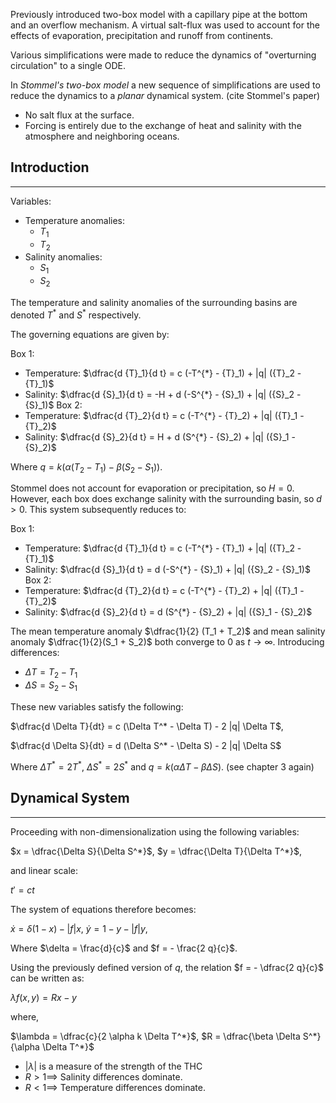 Previously introduced two-box model with a capillary pipe at the bottom and an overflow mechanism. A virtual salt-flux was used to account for the effects of evaporation, precipitation and runoff from continents.

Various simplifications were made to reduce the dynamics of "overturning circulation" to a single ODE.

In *Stommel's two-box model* a new sequence of simplifications are used to reduce the dynamics to a *planar* dynamical system. (cite Stommel's paper)
- No salt flux at the surface.
- Forcing is entirely due to the exchange of heat and salinity with the atmosphere and neighboring oceans.
## Introduction
---
Variables:
- Temperature anomalies: 
	- $T_1$
	- $T_2$
- Salinity anomalies:
	- $S_1$
	- $S_2$

The temperature and salinity anomalies of the surrounding basins are denoted $T^*$ and $S^*$ respectively.

The governing equations are given by:

Box 1:
- Temperature: $\dfrac{d {T}_1}{d t} = c (-T^{*} - {T}_1) + |q| ({T}_2 - {T}_1)$
- Salinity: $\dfrac{d {S}_1}{d t} = -H + d (-S^{*} - {S}_1) + |q| ({S}_2 - {S}_1)$
Box 2:
- Temperature: $\dfrac{d {T}_2}{d t} = c (-T^{*} - {T}_2) + |q| ({T}_1 - {T}_2)$
- Salinity: $\dfrac{d {S}_2}{d t} = H + d (S^{*} - {S}_2) + |q| ({S}_1 - {S}_2)$

Where $q = k(\alpha(T_2 - T_1) - \beta (S_2 - S_1))$.

Stommel does not account for evaporation or precipitation, so $H = 0$. However, each box does exchange salinity with the surrounding basin, so $d > 0$. This system subsequently reduces to:

Box 1:
- Temperature: $\dfrac{d {T}_1}{d t} = c (-T^{*} - {T}_1) + |q| ({T}_2 - {T}_1)$
- Salinity: $\dfrac{d {S}_1}{d t} = d (-S^{*} - {S}_1) + |q| ({S}_2 - {S}_1)$
Box 2:
- Temperature: $\dfrac{d {T}_2}{d t} = c (-T^{*} - {T}_2) + |q| ({T}_1 - {T}_2)$
- Salinity: $\dfrac{d {S}_2}{d t} = d (S^{*} - {S}_2) + |q| ({S}_1 - {S}_2)$

The mean temperature anomaly $\dfrac{1}{2} (T_1 + T_2)$ and mean salinity anomaly $\dfrac{1}{2}(S_1 + S_2)$ both converge to $0$ as $t \rightarrow \infty$. Introducing differences:
- $\Delta T = T_2 - T_1$
- $\Delta S = S_2 - S_1$

These new variables satisfy the following:

$\dfrac{d \Delta T}{dt} = c (\Delta T^* - \Delta T) - 2 |q| \Delta T$,

$\dfrac{d \Delta S}{dt} = d (\Delta S^* - \Delta S) - 2 |q| \Delta S$

Where $\Delta T^* = 2 T^*$, $\Delta S^* = 2 S^*$  and $q = k(\alpha \Delta T - \beta \Delta S)$. (see chapter 3 again)
## Dynamical System
---
Proceeding with non-dimensionalization using the following variables:

$x = \dfrac{\Delta S}{\Delta S^*}$,   $y = \dfrac{\Delta T}{\Delta T^*}$,

and linear scale:

$t' = c t$

The system of equations therefore becomes:

$\dot{x} = \delta (1-x) - |f|x$,
$\dot{y} = 1 - y - |f|y$,

Where $\delta = \frac{d}{c}$ and $f = - \frac{2 q}{c}$. 

Using the previously defined version of $q$, the relation $f = - \dfrac{2 q}{c}$ can be written as:

$\lambda f(x, y) = R x - y$

where,

$\lambda = \dfrac{c}{2 \alpha k \Delta T^*}$,   $R = \dfrac{\beta \Delta S^*}{\alpha \Delta T^*}$

- $| \lambda |$ is a measure of the strength of the THC
- $R > 1 \implies$ Salinity differences dominate.
- $R < 1 \implies$ Temperature differences dominate.

